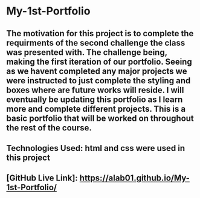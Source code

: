 # My-1st-Portfolio

## The motivation for this project is to complete the requirments of the second challenge the class was presented with. The challenge being, making the first iteration of our portfolio. Seeing as we havent completed any major projects we were instructed to just complete the styling and boxes where are future works will reside. I will eventually be updating this portfolio as I learn more and complete different projects. This is a basic portfolio that will be worked on throughout the rest of the course. 


## Technologies Used: html and css were used in this project

## [GitHub Live Link]: https://alab01.github.io/My-1st-Portfolio/

